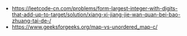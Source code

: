 - https://leetcode-cn.com/problems/form-largest-integer-with-digits-that-add-up-to-target/solution/xiang-xi-jiang-jie-wan-quan-bei-bao-zhuang-tai-de-/
- https://www.geeksforgeeks.org/map-vs-unordered_map-c/
